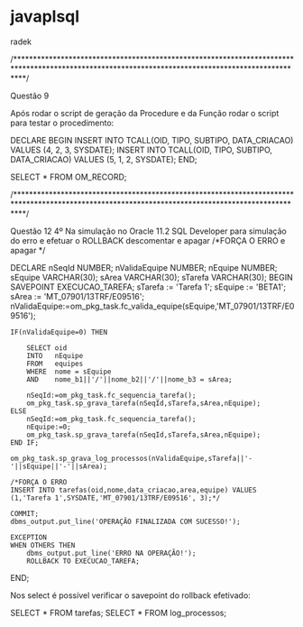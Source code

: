 # javaplsql
radek

/**************************************************************************************************************************************************/

Questão 9

Após rodar o script de geração da Procedure e da Função rodar o script para testar o procedimento:

DECLARE 
BEGIN
	INSERT INTO TCALL(OID, TIPO, SUBTIPO, DATA_CRIACAO) VALUES (4, 2, 3, SYSDATE);
	INSERT INTO TCALL(OID, TIPO, SUBTIPO, DATA_CRIACAO) VALUES (5, 1, 2, SYSDATE);
END;

SELECT * FROM OM_RECORD;

/**************************************************************************************************************************************************/

Questão 12 4º Na simulação no Oracle 11.2 SQL Developer para simulação do erro e efetuar o ROLLBACK descomentar e apagar /*FORÇA O ERRO e apagar */

DECLARE
  nSeqId NUMBER;
  nValidaEquipe NUMBER;
  nEquipe NUMBER;
  sEquipe VARCHAR(30);
  sArea VARCHAR(30);
  sTarefa VARCHAR(30);
BEGIN
	SAVEPOINT EXECUCAO_TAREFA; 
	sTarefa := 'Tarefa 1';
	sEquipe := 'BETA1';
	sArea	:= 'MT_07901/13TRF/E09516';
	nValidaEquipe:=om_pkg_task.fc_valida_equipe(sEquipe,'MT_07901/13TRF/E09516');

	IF(nValidaEquipe=0) THEN

		SELECT oid
		INTO   nEquipe 
		FROM   equipes 
		WHERE  nome = sEquipe
		AND    nome_b1||'/'||nome_b2||'/'||nome_b3 = sArea;

		nSeqId:=om_pkg_task.fc_sequencia_tarefa();
		om_pkg_task.sp_grava_tarefa(nSeqId,sTarefa,sArea,nEquipe);
	ELSE
		nSeqId:=om_pkg_task.fc_sequencia_tarefa();
		nEquipe:=0;
		om_pkg_task.sp_grava_tarefa(nSeqId,sTarefa,sArea,nEquipe);
	END IF;

	om_pkg_task.sp_grava_log_processos(nValidaEquipe,sTarefa||'-'||sEquipe||'-'||sArea);

	/*FORÇA O ERRO
	INSERT INTO tarefas(oid,nome,data_criacao,area,equipe) VALUES
	(1,'Tarefa 1',SYSDATE,'MT_07901/13TRF/E09516', 3);*/

	COMMIT;
	dbms_output.put_line('OPERAÇÃO FINALIZADA COM SUCESSO!');  	

  	EXCEPTION
	WHEN OTHERS THEN
		dbms_output.put_line('ERRO NA OPERAÇÃO!');
		ROLLBACK TO EXECUCAO_TAREFA;

END;

Nos select é possível verificar o savepoint do rollback efetivado:

SELECT * FROM tarefas;
SELECT * FROM log_processos;
